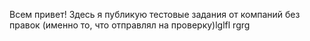 Всем привет! Здесь я публикую тестовые задания от компаний без правок (именно то, что отправлял на проверку)lglfl
rgrg